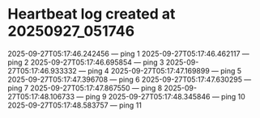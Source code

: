# Heartbeat log created at 20250927_051746
2025-09-27T05:17:46.242456 — ping 1
2025-09-27T05:17:46.462117 — ping 2
2025-09-27T05:17:46.695854 — ping 3
2025-09-27T05:17:46.933332 — ping 4
2025-09-27T05:17:47.169899 — ping 5
2025-09-27T05:17:47.396708 — ping 6
2025-09-27T05:17:47.630295 — ping 7
2025-09-27T05:17:47.867550 — ping 8
2025-09-27T05:17:48.106733 — ping 9
2025-09-27T05:17:48.345846 — ping 10
2025-09-27T05:17:48.583757 — ping 11
